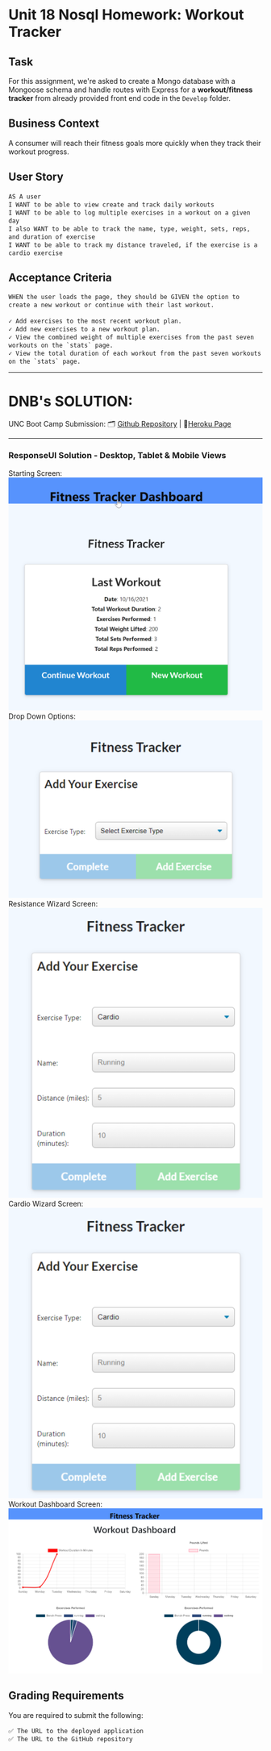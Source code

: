 # Unit 18 Nosql Homework: Workout Tracker

## Task
For this assignment, we're asked to create a Mongo database with a Mongoose schema and handle routes with Express for a **workout/fitness tracker** from already provided front end code in the `Develop` folder.

## Business Context

A consumer will reach their fitness goals more quickly when they track their workout progress.

## User Story

```
AS A user
I WANT to be able to view create and track daily workouts
I WANT to be able to log multiple exercises in a workout on a given day
I also WANT to be able to track the name, type, weight, sets, reps, and duration of exercise
I WANT to be able to track my distance traveled, if the exercise is a cardio exercise
```


## Acceptance Criteria

```
WHEN the user loads the page, they should be GIVEN the option to create a new workout or continue with their last workout.

✓ Add exercises to the most recent workout plan.
✓ Add new exercises to a new workout plan.
✓ View the combined weight of multiple exercises from the past seven workouts on the `stats` page.
✓ View the total duration of each workout from the past seven workouts on the `stats` page.
```

--------------------------------
# DNB's SOLUTION: 
UNC Boot Camp Submission: 🗂️ [Github Repository](https://github.com/DionneNoellaBarretto/18-FitnessTracker_Mongo-NoSQL-_Mongoose_Express_FullStack) |  📄[Heroku Page](https://calm-cove-09758.herokuapp.com/)

<!-- https://devcenter.heroku.com/articles/deploying-nodejs - Deploying in Heroku -->
--------------------------------

### ResponseUI Solution - Desktop, Tablet & Mobile Views
Starting Screen: <img src= "./images/FitnessTrackerLandingPage.png">
Drop Down Options: <img src= "./images/DropDown.png">
Resistance Wizard Screen: <img src= "./images/Type-Cardio.png">
Cardio Wizard Screen: <img src= "./images/Type-Cardio.png">
Workout Dashboard Screen: <img src= "./images/WorkoutDashbaord.png">

## Grading Requirements

You are required to submit the following:
```
✅ The URL to the deployed application
✅ The URL to the GitHub repository
```
